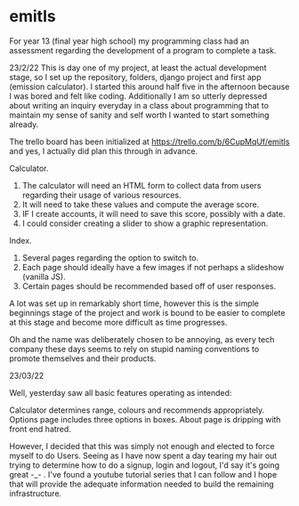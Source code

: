 # emitls
For year 13 (final year high school) my programming class had an assessment regarding the development of a program to complete a task.

23/2/22
This is day one of my project, at least the actual development stage, so I set up the repository, folders, django project and first app (emission calculator). I started this around half five in the afternoon because I was bored and felt like coding. Additionally I am so utterly depressed about writing an inquiry everyday in a class about programming that to maintain my sense of sanity and self worth I wanted to start something already.

The trello board has been initialized at https://trello.com/b/6CupMqUf/emitls and yes, I actually did plan this through in advance.

Calculator.
  1. The calculator will need an HTML form to collect data from users regarding their usage of various resources.
  2. It will need to take these values and compute the average score.
  3. IF I create accounts, it will need to save this score, possibly with a date.
  4. I could consider creating a slider to show a graphic representation.

Index.
  1. Several pages regarding the option to switch to.
  2. Each page should ideally have a few images if not perhaps a slideshow (vanilla JS).
  3. Certain pages should be recommended based off of user responses.

A lot was set up in remarkably short time, however this is the simple beginnings stage of the project and work is bound to be easier to complete at this stage and become more difficult as time progresses.

Oh and the name was deliberately chosen to be annoying, as every tech company these days seems to rely on stupid naming conventions to promote themselves and their products.


23/03/22

Well, yesterday saw all basic features operating as intended:

Calculator determines range, colours and recommends appropriately.
Options page includes three options in boxes.
About page is dripping with front end hatred.

However, I decided that this was simply not enough and elected to force myself to do Users.
Seeing as I have now spent a day tearing my hair out trying to determine how to do a signup, login and logout, I'd say it's going great -_- .
I've found a youtube tutorial series that I can follow and I hope that will provide the adequate information needed to build the remaining infrastructure.

